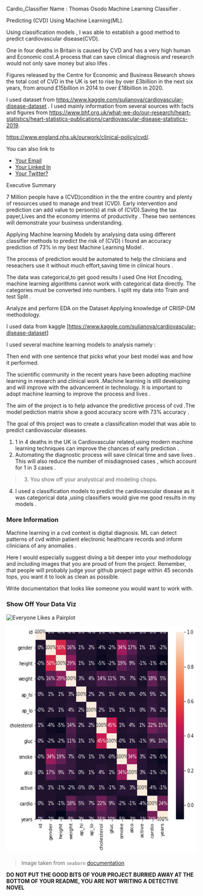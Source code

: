  Cardio_Classifier
 Name :  Thomas Osodo 
 Machine Learning Classifier .

  

 
Predicting (CVD) Using Machine Learning(ML).


Using classification models , I was able to establish a good method to predict cardiovascular disease(CVD). 

One in four deaths in Britain is caused by CVD and has a very high human and Economic cost.A process that can save clinical diagnosis and research would not only save money but also lifes .

Figures released by the Centre for Economic and Business Research shows the total cost of CVD in the UK is set to rise by over £3billion in the next six years, from around £15billion in 2014 to over £18billion in 2020.

I used dataset from https://www.kaggle.com/sulianova/cardiovascular-disease-dataset .
I used mainly information from several sources with facts and figures from 
https://www.bhf.org.uk/what-we-do/our-research/heart-statistics/heart-statistics-publications/cardiovascular-disease-statistics-2019.

https://www.england.nhs.uk/ourwork/clinical-policy/cvd/.

You can also link to 
* [Your Email](osodot@icloud.com)
* [Your Linked In](https://www.linkedin.com/in/thomas-osodo-6961041a/)
* [Your Twitter?]()



 Executive Summary

7 Million people have a (CVD)condition in the the entire country and plenty of resources used to manage and treat (CVD). Early intervention and prediction can add value to person(s) at risk of (CVD).Saving the tax payer,Lives and the economy interms of productivity .
These two sentences will demonstrate your business understanding. 

Applying Machine learning Models by analysing data using different classifier methods to predict the risk of (CVD) i found an accuracy prediction of 73% in my best Machine Learning Model .

The process of prediction would be automated to help the clinicians and reseachers use it without much effort,saving time in clinical hours .

The data was categorical,to get good results I used One Hot Encoding, machine learning algorithms cannot work with categorical data directly. The categories must be converted into numbers.
I split my data into Train and test Split .

Analyze and perform EDA on the Dataset
Applying knowledge of CRISP-DM methodology.


I used data from kaggle [https://www.kaggle.com/sulianova/cardiovascular-disease-dataset] 

I used several machine learning models to analysis namely :

Then end with one sentence that picks what your best model was and how it performed.

The scientific community in the recent years have been adopting machine learning in research and clinical work .Machine learning is still developing and will improve with the advancement in technology. It is important to adopt machine learning to improve the process and lives .

The aim of the project is to help advance the predictive process of cvd .The model pediction matrix show a good accuracy score with 73% accuracy .

The goal of this project was to create a classification model that was able to predict cardiovascular diseases.


 1. 1 in 4 deaths in the UK is Cardiovascular related,using modern machine learning techniques can improve the chances of early prediction .
 2. Automating the diagnostic process will save clinical time and save lives . This will also reduce the number of misdiagnosed cases , which account for 1 in 3 cases .
 
 
> 3. You show off your analystical and modeling chops.
4. I used a classification models to predict the cardiovascular disease as it was categorical data ,using classifiers would give me good results in my models .

### More Information
Machine learning in a cvd context is digital diagnosis. ML can detect patterns of cvd within patient electronic healthcare records and inform clinicians of any anomalies .

Here I would especially suggest diving a bit deeper into your methodology and including images that you are proud of from the project. 
Remember, that people will probably judge your github project page within 45 seconds tops, you want it to look as clean as possible. 

Write documentation that looks like someone you would want to work with.

### Show Off Your Data Viz

![Everyone Likes a Pairplot](figures/seaborn-pairplot-3.png)


<p align="center">
  <img width="700" height="600" src="https://github.com/tosodo/Cardio_Classifier/blob/master/Images/Heatmap%20.png">
</p>

> Image taken from `seaborn` [documentation](https://seaborn.pydata.org/generated/seaborn.pairplot.html)

**DO NOT PUT THE GOOD BITS OF YOUR PROJECT BURRIED AWAY AT THE BOTTOM OF YOUR README, YOU ARE NOT WRITING A DETECTIVE NOVEL**
